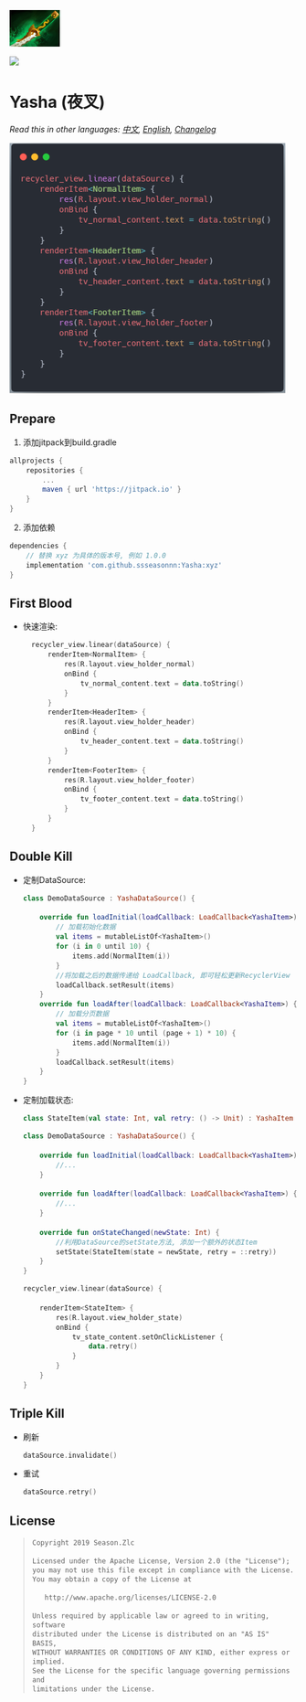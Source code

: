 ![](yasha.png)

[![](https://jitpack.io/v/ssseasonnn/Yasha.svg)](https://jitpack.io/#ssseasonnn/Yasha)

# Yasha (夜叉)

*Read this in other languages: [中文](README.zh.md), [English](README.md), [Changelog](CHANGELOG.md)*

![](yasha_usage.png)

## Prepare

1. 添加jitpack到build.gradle
```gradle
allprojects {
    repositories {
        ...
        maven { url 'https://jitpack.io' }
    }
}
```

2. 添加依赖

```gradle
dependencies {
    // 替换 xyz 为具体的版本号, 例如 1.0.0
	implementation 'com.github.ssseasonnn:Yasha:xyz'
}
```


## First Blood

- 快速渲染: 

    ```kotlin
      recycler_view.linear(dataSource) {
          renderItem<NormalItem> {
              res(R.layout.view_holder_normal)
              onBind {
                  tv_normal_content.text = data.toString()
              }
          }
          renderItem<HeaderItem> {
              res(R.layout.view_holder_header)
              onBind {
                  tv_header_content.text = data.toString()
              }
          }
          renderItem<FooterItem> {
              res(R.layout.view_holder_footer)
              onBind {
                  tv_footer_content.text = data.toString()
              }
          }
      }
    ```    

## Double Kill

- 定制DataSource:

    ```kotlin
    class DemoDataSource : YashaDataSource() {
        
        override fun loadInitial(loadCallback: LoadCallback<YashaItem>) {
            // 加载初始化数据
            val items = mutableListOf<YashaItem>()
            for (i in 0 until 10) {
                items.add(NormalItem(i))
            }
            //将加载之后的数据传递给 LoadCallback, 即可轻松更新RecyclerView
            loadCallback.setResult(items)
        }
        override fun loadAfter(loadCallback: LoadCallback<YashaItem>) {
            // 加载分页数据
            val items = mutableListOf<YashaItem>()
            for (i in page * 10 until (page + 1) * 10) {
                items.add(NormalItem(i))
            }
            loadCallback.setResult(items)
        }
    }
    ```

- 定制加载状态:

    ```kotlin
    class StateItem(val state: Int, val retry: () -> Unit) : YashaItem
    ```
  
    ```kotlin
    class DemoDataSource : YashaDataSource() {

        override fun loadInitial(loadCallback: LoadCallback<YashaItem>) {
            //...
        }

        override fun loadAfter(loadCallback: LoadCallback<YashaItem>) {
            //...
        }

        override fun onStateChanged(newState: Int) {
            //利用DataSource的setState方法, 添加一个额外的状态Item
            setState(StateItem(state = newState, retry = ::retry))
        }
    }
    ```
    
    ```kotlin
    recycler_view.linear(dataSource) {
        
        renderItem<StateItem> {
            res(R.layout.view_holder_state)
            onBind {
                tv_state_content.setOnClickListener {
                    data.retry()
                }
            }
        }
    }
    ```

## Triple Kill

- 刷新

    ```kotlin
    dataSource.invalidate()    
    ```
    
- 重试

    ```kotlin
    dataSource.retry()
    ```
    
## License

> ```
> Copyright 2019 Season.Zlc
>
> Licensed under the Apache License, Version 2.0 (the "License");
> you may not use this file except in compliance with the License.
> You may obtain a copy of the License at
>
>    http://www.apache.org/licenses/LICENSE-2.0
>
> Unless required by applicable law or agreed to in writing, software
> distributed under the License is distributed on an "AS IS" BASIS,
> WITHOUT WARRANTIES OR CONDITIONS OF ANY KIND, either express or implied.
> See the License for the specific language governing permissions and
> limitations under the License.
> ```
